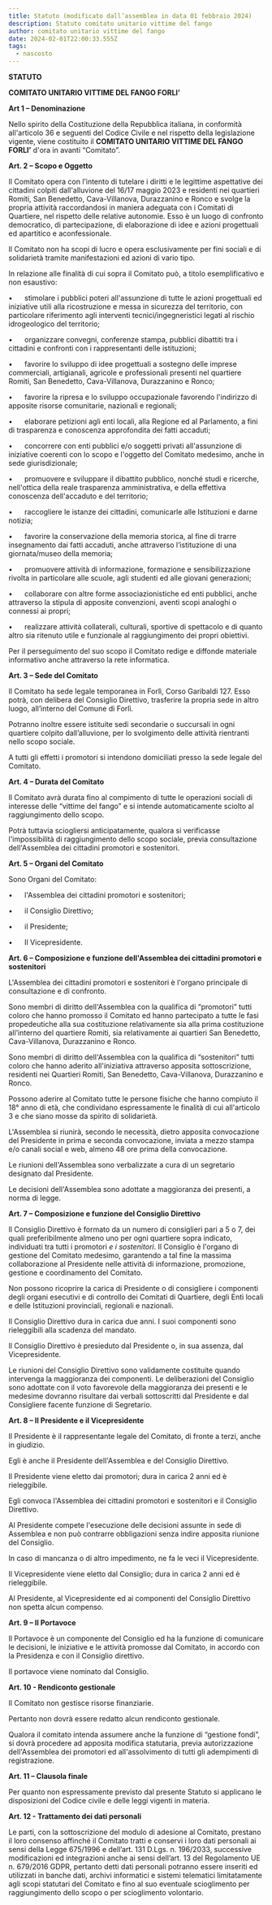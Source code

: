 ```yaml
---
title: Statuto (modificato dall’assemblea in data 01 febbraio 2024)
description: Statuto comitato unitario vittime del fango
author: comitato unitario vittime del fango
date: 2024-02-01T22:00:33.555Z
tags:
  - nascosto
---
```

**STATUTO**

**COMITATO UNITARIO VITTIME DEL FANGO FORLI’**

**Art 1 – Denominazione**

Nello spirito della Costituzione della Repubblica italiana, in conformità all'articolo 36 e seguenti del Codice Civile e nel rispetto della legislazione vigente, viene costituito il **COMITATO UNITARIO VITTIME DEL FANGO FORLI’** d'ora in avanti “Comitato”.

**Art. 2 – Scopo e Oggetto**

Il Comitato opera con l’intento di tutelare i diritti e le legittime aspettative dei cittadini colpiti dall'alluvione del 16/17 maggio 2023 e residenti nei quartieri Romiti, San Benedetto, Cava-Villanova, Durazzanino e Ronco e svolge la propria attività raccordandosi in maniera adeguata con i Comitati di Quartiere, nel rispetto delle relative autonomie. Esso è un luogo di confronto democratico, di partecipazione, di elaborazione di idee e azioni progettuali ed apartitico e aconfessionale.

Il Comitato non ha scopi di lucro e opera esclusivamente per fini sociali e di solidarietà tramite manifestazioni ed azioni di vario tipo.

In relazione alle finalità di cui sopra il Comitato può, a titolo esemplificativo e non esaustivo:

•      stimolare i pubblici poteri all'assunzione di tutte le azioni progettuali ed iniziative utili alla ricostruzione e messa in sicurezza del territorio, con particolare riferimento agli interventi tecnici/ingegneristici legati al rischio idrogeologico del territorio;

•      organizzare convegni, conferenze stampa, pubblici dibattiti tra i cittadini e confronti con i rappresentanti delle istituzioni;

•      favorire lo sviluppo di idee progettuali a sostegno delle imprese commerciali, artigianali, agricole e professionali presenti nel quartiere Romiti, San Benedetto, Cava-Villanova, Durazzanino e Ronco;

•      favorire la ripresa e lo sviluppo occupazionale favorendo l'indirizzo di apposite risorse comunitarie, nazionali e regionali;

•      elaborare petizioni agli enti locali, alla Regione ed al Parlamento, a fini di trasparenza e conoscenza approfondita dei fatti accaduti;

•      concorrere con enti pubblici e/o soggetti privati all'assunzione di iniziative coerenti con lo scopo e l'oggetto del Comitato medesimo, anche in sede giurisdizionale;

•      promuovere e sviluppare il dibattito pubblico, nonché studi e ricerche, nell'ottica della reale trasparenza amministrativa, e della effettiva conoscenza dell'accaduto e del territorio;

•      raccogliere le istanze dei cittadini, comunicarle alle Istituzioni e darne notizia;

•      favorire la conservazione della memoria storica, al fine di trarre insegnamento dai fatti accaduti, anche attraverso l’istituzione di una giornata/museo della memoria;

•      promuovere attività di informazione, formazione e sensibilizzazione rivolta in particolare alle scuole, agli studenti ed alle giovani generazioni;

•      collaborare con altre forme associazionistiche ed enti pubblici, anche attraverso la stipula di apposite convenzioni, aventi scopi analoghi o connessi ai propri;

•      realizzare attività collaterali, culturali, sportive di spettacolo e di quanto altro sia ritenuto utile e funzionale al raggiungimento dei propri obiettivi.

Per il perseguimento del suo scopo il Comitato redige e diffonde materiale informativo anche attraverso la rete informatica.

**Art. 3 – Sede del Comitato**

Il Comitato ha sede legale temporanea in Forlì, Corso Garibaldi 127. Esso potrà, con delibera del Consiglio Direttivo, trasferire la propria sede in altro luogo, all’interno del Comune di Forlì.

Potranno inoltre essere istituite sedi secondarie o succursali in ogni quartiere colpito dall’alluvione, per lo svolgimento delle attività rientranti nello scopo sociale.

A tutti gli effetti i promotori si intendono domiciliati presso la sede legale del Comitato. 

**Art. 4 – Durata del Comitato**

Il Comitato avrà durata fino al compimento di tutte le operazioni sociali di interesse delle “vittime del fango” e si intende automaticamente sciolto al raggiungimento dello scopo.

Potrà tuttavia sciogliersi anticipatamente, qualora si verificasse l'impossibilità di raggiungimento dello scopo sociale, previa consultazione dell'Assemblea dei cittadini promotori e sostenitori.

**Art. 5 – Organi del Comitato**

Sono Organi del Comitato:

•      l'Assemblea dei cittadini promotori e sostenitori;

•      il Consiglio Direttivo;

•      il Presidente;

•      Il Vicepresidente.

**Art. 6 – Composizione e funzione dell'Assemblea dei cittadini promotori e sostenitori**

L'Assemblea dei cittadini promotori e sostenitori è l'organo principale di consultazione e di confronto.

Sono membri di diritto dell'Assemblea con la qualifica di “promotori” tutti coloro che hanno promosso il Comitato ed hanno partecipato a tutte le fasi propedeutiche alla sua costituzione relativamente sia alla prima costituzione all’interno del quartiere Romiti, sia relativamente ai quartieri San Benedetto, Cava-Villanova, Durazzanino e Ronco.

Sono membri di diritto dell'Assemblea con la qualifica di “sostenitori” tutti coloro che hanno aderito all'iniziativa attraverso apposita sottoscrizione, residenti nei Quartieri Romiti, San Benedetto, Cava-Villanova, Durazzanino e Ronco.

Possono aderire al Comitato tutte le persone fisiche che hanno compiuto il 18° anno di età, che condividano espressamente le finalità di cui all'articolo 3 e che siano mosse da spirito di solidarietà.

L'Assemblea si riunirà, secondo le necessità, dietro apposita convocazione del Presidente in prima e seconda convocazione, inviata a mezzo stampa e/o canali social e web, almeno 48 ore prima della convocazione.

Le riunioni dell'Assemblea sono verbalizzate a cura di un segretario designato dal Presidente.

Le decisioni dell'Assemblea sono adottate a maggioranza dei presenti, a norma di legge.

**Art. 7 – Composizione e funzione del Consiglio Direttivo**

Il Consiglio Direttivo è formato da un numero di consiglieri pari a 5 o 7, dei quali preferibilmente almeno uno per ogni quartiere sopra indicato, individuati tra tutti i promotori *e i sostenitori*. Il Consiglio è l'organo di gestione del Comitato medesimo, garantendo a tal fine la massima collaborazione al Presidente nelle attività di informazione, promozione, gestione e coordinamento del Comitato. 

Non possono ricoprire la carica di Presidente o di consigliere i componenti degli organi esecutivi e di controllo dei Comitati di Quartiere, degli Enti locali e delle Istituzioni provinciali, regionali e nazionali.

Il Consiglio Direttivo dura in carica due anni. I suoi componenti sono rieleggibili alla scadenza del mandato.

Il Consiglio Direttivo è presieduto dal Presidente o, in sua assenza, dal Vicepresidente.

Le riunioni del Consiglio Direttivo sono validamente costituite quando intervenga la maggioranza dei componenti. Le deliberazioni del Consiglio sono adottate con il voto favorevole della maggioranza dei presenti e le medesime dovranno risultare dai verbali sottoscritti dal Presidente e dal Consigliere facente funzione di Segretario.

**Art. 8 – Il Presidente e il Vicepresidente**

Il Presidente è il rappresentante legale del Comitato, di fronte a terzi, anche in giudizio.

Egli è anche il Presidente dell'Assemblea e del Consiglio Direttivo.

Il Presidente viene eletto dai promotori; dura in carica 2 anni ed è rieleggibile.

Egli convoca l'Assemblea dei cittadini promotori e sostenitori e il Consiglio Direttivo.

Al Presidente compete l'esecuzione delle decisioni assunte in sede di Assemblea e non può contrarre obbligazioni senza indire apposita riunione del Consiglio.

In caso di mancanza o di altro impedimento, ne fa le veci il Vicepresidente.

Il Vicepresidente viene eletto dal Consiglio; dura in carica 2 anni ed è rieleggibile.

Al Presidente, al Vicepresidente ed ai componenti del Consiglio Direttivo non spetta alcun compenso.

**Art. 9 – Il Portavoce**

Il Portavoce è un componente del Consiglio ed ha la funzione di comunicare le decisioni, le iniziative e le attività promosse dal Comitato, in accordo con la Presidenza e con il Consiglio direttivo.

Il portavoce viene nominato dal Consiglio.

**Art. 10 - Rendiconto gestionale**

Il Comitato non gestisce risorse finanziarie.

Pertanto non dovrà essere redatto alcun rendiconto gestionale.

Qualora il comitato intenda assumere anche la funzione di “gestione fondi”, si dovrà procedere ad apposita modifica statutaria, previa autorizzazione dell'Assemblea dei promotori ed all'assolvimento di tutti gli adempimenti di registrazione.

**Art. 11 – Clausola finale**

Per quanto non espressamente previsto dal presente Statuto si applicano le disposizioni del Codice civile e delle leggi vigenti in materia.

**Art. 12 - Trattamento dei dati personali**

Le parti, con la sottoscrizione del modulo di adesione al Comitato, prestano il loro consenso affinché il Comitato tratti e conservi i loro dati personali ai sensi della Legge 675/1996 e dell’art. 131 D.Lgs. n. 196/2033, successive modificazioni ed integrazioni anche ai sensi dell’art. 13 del Regolamento UE n. 679/2016 GDPR, pertanto detti dati personali potranno essere inseriti ed utilizzati in banche dati, archivi informatici e sistemi telematici limitatamente agli scopi statutari del Comitato e fino al suo eventuale scioglimento per raggiungimento dello scopo o per scioglimento volontario.
